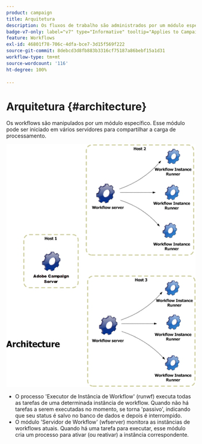 ```yaml
---
product: campaign
title: Arquitetura
description: Os fluxos de trabalho são administrados por um módulo específico, que pode ser iniciado em vários servidores para compartilhar a carga de processamento
badge-v7-only: label="v7" type="Informative" tooltip="Applies to Campaign Classic v7 only"
feature: Workflows
exl-id: 46801f78-706c-4dfa-bce7-3d15f569f222
source-git-commit: 8debcd3d8fb883b3316cf75187a86bebf15a1d31
workflow-type: tm+mt
source-wordcount: '116'
ht-degree: 100%

---
```


# Arquitetura {#architecture}



Os workflows são manipulados por um módulo específico. Esse módulo pode ser iniciado em vários servidores para compartilhar a carga de processamento.

![](assets/architecture.png)

* O processo &#39;Executor de Instância de Workflow&#39; (runwf) executa todas as tarefas de uma determinada instância de workflow. Quando não há tarefas a serem executadas no momento, se torna &#39;passivo&#39;, indicando que seu status é salvo no banco de dados e depois é interrompido.
* O módulo &#39;Servidor de Workflow&#39; (wfserver) monitora as instâncias de workflows atuais. Quando há uma tarefa para executar, esse módulo cria um processo para ativar (ou reativar) a instância correspondente.
